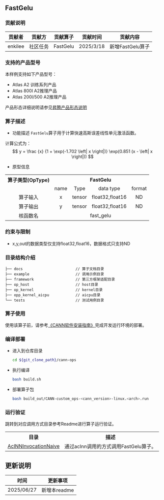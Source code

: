 ## FastGelu
### 贡献说明
| 贡献者     | 贡献方  | 贡献算子     | 贡献时间      | 贡献内容         |
|---------|------|----------|-----------|--------------|
| enkilee | 社区任务 | FastGelu | 2025/3/18 | 新增FastGelu算子 |

### 支持的产品型号
本样例支持如下产品型号：
- Atlas A2 训练系列产品
- Atlas 800I A2推理产品
- Atlas 200I/500 A2推理产品

产品形态详细说明请参见[昇腾产品形态说明](http://www.hiascend.com/document/redirect/CannCommunityProductForm)

### 算子描述
- 功能描述
`FastGelu`算子用于计算快速高斯误差线性单元激活函数。

计算公式为：
  $$
  y = \frac {x} {1 + \exp(-1.702 \left| x \right|)} \exp(0.851 (x - \left| x \right|))
  $$

- 原型信息

<table>
<tr><th align="center">算子类型(OpType)</th><th colspan="4" align="center">FastGelu</th></tr> 
<tr><td align="center"> </td><td align="center">name</td><td align="center">Type</td><td align="center">data type</td><td align="center">format</td></tr>  
<tr><td rowspan="2" align="center">算子输入</td>
 
<tr><td align="center">x</td><td align="center">tensor</td><td align="center">float32,float16</td><td align="center">ND</td></tr>  

<tr><td rowspan="1" align="center">算子输出</td>
<td align="center">y</td><td align="center">tensor</td><td align="center">float32,float16</td><td align="center">ND</td></tr>  

<tr><td rowspan="1" align="center">核函数名</td><td colspan="4" align="center">fast_gelu</td></tr>  
</table>

### 约束与限制
- x,y,out的数据类型仅支持float32,float16，数据格式只支持ND


### 目录结构介绍
```
├── docs                        // 算子文档目录
├── example                     // 调用示例目录
├── framework                   // 第三方框架适配目录
├── op_host                     // host目录
├── op_kernel                   // kernel目录
├── opp_kernel_aicpu            // aicpu目录
└── tests                       // 测试用例目录
```


### 算子使用
使用该算子前，请参考[《CANN软件安装指南》](https://hiascend.com/document/redirect/CannCommunityInstSoftware)完成开发运行环境的部署。

### 编译部署
  - 进入到仓库目录

    ```bash
    cd ${git_clone_path}/cann-ops
    ```

  - 执行编译

    ```bash
    bash build.sh
    ```

  - 部署算子包

    ```bash
    bash build_out/CANN-custom_ops-<cann_version>-linux.<arch>.run
    ```

### 运行验证
跳转到对应调用方式目录参考Readme进行算子运行验证。
<table>
    <th>目录</th><th>描述</th>
    <tr>
        <td><a href="./examples/AclNNInvocationNaive"> AclNNInvocationNaive</td><td>通过aclnn调用的方式调用FastGelu算子。</td>
    </tr>
</table>

## 更新说明
| 时间 | 更新事项 |
|----|------|
| 2025/06/27 | 新增本readme |